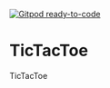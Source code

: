 [![Gitpod ready-to-code](https://img.shields.io/badge/Gitpod-ready--to--code-blue?logo=gitpod)](https://gitpod.io/#https://github.com/oahutsal/TicTacToe)

# TicTacToe
TicTacToe
